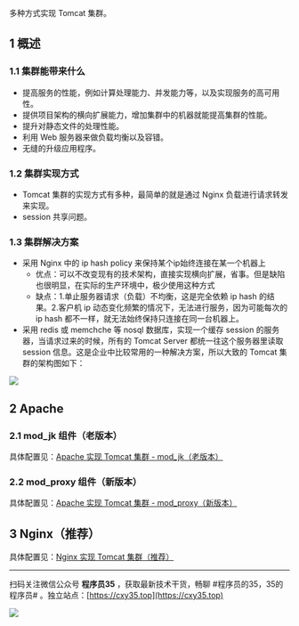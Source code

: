 多种方式实现 Tomcat 集群。
<!-- more -->

## 1 概述

### 1.1 集群能带来什么

- 提高服务的性能，例如计算处理能力、并发能力等，以及实现服务的高可用性。
- 提供项目架构的横向扩展能力，增加集群中的机器就能提高集群的性能。
- 提升对静态文件的处理性能。
- 利用 Web 服务器来做负载均衡以及容错。
- 无缝的升级应用程序。

### 1.2 集群实现方式

- Tomcat 集群的实现方式有多种，最简单的就是通过 Nginx 负载进行请求转发来实现。
- session 共享问题。

### 1.3 集群解决方案

- 采用 Nginx 中的 ip hash policy 来保持某个ip始终连接在某一个机器上
    - 优点：可以不改变现有的技术架构，直接实现横向扩展，省事。但是缺陷也很明显，在实际的生产环境中，极少使用这种方式
    - 缺点：1.单止服务器请求（负载）不均衡，这是完全依赖 ip hash 的结果。2.客户机 ip 动态变化频繁的情况下，无法进行服务，因为可能每次的 ip hash 都不一样，就无法始终保持只连接在同一台机器上。
- 采用 redis 或 memchche 等 nosql 数据库，实现一个缓存 session 的服务器，当请求过来的时候，所有的 Tomcat Server 都统一往这个服务器里读取 session 信息。这是企业中比较常用的一种解决方案，所以大致的 Tomcat 集群的架构图如下：

![](https://oscimg.oschina.net/oscnet/66e6b896677b6165798c7844a654c38a434.jpg)

## 2 Apache

### 2.1 mod_jk 组件（老版本）

具体配置见：[Apache 实现 Tomcat 集群 - mod_jk（老版本）](https://mp.weixin.qq.com/s/TGgO7suN_F3I_PqoVAN9ww)

### 2.2 mod_proxy 组件（新版本）

具体配置见：[Apache 实现 Tomcat 集群 - mod_proxy（新版本）](https://mp.weixin.qq.com/s/wDrhTHxf0mW72DgJFkSftA)

## 3 Nginx（推荐）

具体配置见：[Nginx 实现 Tomcat 集群（推荐）](https://mp.weixin.qq.com/s/mq54xYiVd76EJFruHGjtbQ)


---

扫码关注微信公众号 **程序员35** ，获取最新技术干货，畅聊 #程序员的35，35的程序员# 。独立站点：[https://cxy35.top](https://cxy35.top)

![](https://oscimg.oschina.net/oscnet/up-285838b9c516db5bb1ba760f292f2346078.JPEG)